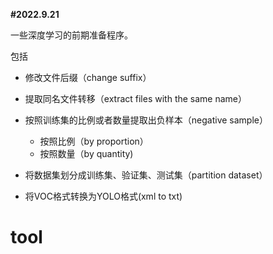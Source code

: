 **#2022.9.21**

一些深度学习的前期准备程序。

包括

- 修改文件后缀（change suffix）
- 提取同名文件转移（extract files with the same name）

- 按照训练集的比例或者数量提取出负样本（negative sample）
	- 按照比例（by proportion）
	- 按照数量（by quantity)
- 将数据集划分成训练集、验证集、测试集（partition dataset）
- 将VOC格式转换为YOLO格式(xml to txt)
# tool
